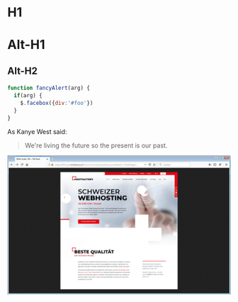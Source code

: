 # H1


Alt-H1
======

Alt-H2
------

```javascript
function fancyAlert(arg) {
  if(arg) {
    $.facebox({div:'#foo'})
  }
}
```


As Kanye West said:

> We're living the future so
> the present is our past.

![Alt Text](preview.jpg)